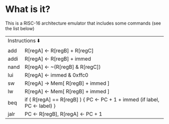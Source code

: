 <h1> What is it?</h1>
This is a RISC-16 architecture emulator that includes some commands (see the list below)
<table>
          <tr>
              <td colspan="6"">Instructions ⬇️</td>
          </tr>
          <tr>
              <td>add</td>
              <td>R[regA] <- R[regB] + R[regC]</td>
          </tr>
          <tr>
              <td>addi</td>
              <td>R[regA] <- R[regB] + immed</td>
          </tr>
          <tr>
              <td>nand</td>
              <td>R[regA] <- ~(R[regB] & R[regC])</td>
          </tr>
          <tr>
              <td>lui</td>
              <td>R[regA] <- immed & 0xffc0</td>
          </tr>
          <tr>
              <td>sw</td>
              <td>R[regA] -> Mem[ R[regB] + immed ]</td>
          </tr>
          <tr>
              <td>lw</td>
              <td>R[regA] <- Mem[ R[regB] + immed ]</td>
          </tr>
          <tr>
              <td>beq</td>
              <td>if ( R[regA] == R[regB] ) {
                    PC <- PC + 1 + immed
                    (if label, PC <- label)
                    }</td>
                    </tr>
           <tr>
              <td>jalr</td>
              <td>PC <- R[regB], R[regA] <- PC + 1</td>
          </tr>
</table>
